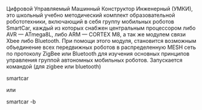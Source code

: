 Цифровой Управляемый Машинный Конструктор Инженерный (УМКИ), это школьный учебно методический комплект образовательной робототехники, включающий в себя группу мобильных роботов SmartCar, каждый из которых снабжен центральным процессором либо AVR — ATmega8L, либо ARM — CORTEX M8, а так же модулем связи Xbee либо Bluetooth. При помощи этого модуля, становится возможным объединение всех передвижных роботов в распределенную MESH сеть по протоколу ZigBee или Bluetooth для изучения основных принципов управления группой автономных мобильных роботов.
Запускается командой (для zigbee  или  bluetooth)

smartcar

или

smartcar -b
